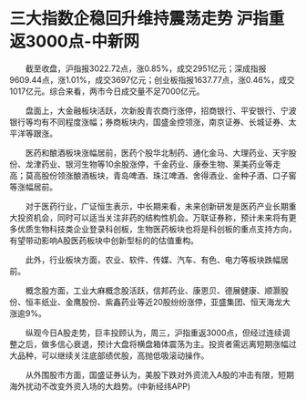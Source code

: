 # 三大指数企稳回升维持震荡走势 沪指重返3000点-中新网

　　截至收盘，沪指报3022.72点，涨0.85%，成交2951亿元；深成指报9609.44点，涨1.01%，成交3697亿元；创业板指报1637.77点，涨0.46%，成交1017亿元。综合来看，两市今日成交量不足7000亿元。

　　盘面上，大金融板块活跃，次新股青农商行涨停，招商银行、平安银行、宁波银行等均有不同程度涨幅；券商板块内，国盛金控领涨，南京证券、长城证券、太平洋等跟涨。

　　医药和酿酒板块涨幅居前，医药个股华北制药、通化金马、大理药业、天宇股份、龙津药业、银河生物等10余股涨停，千金药业、康泰生物、莱美药业等走高；莫高股份领涨酿酒板块，青岛啤酒、珠江啤酒、舍得酒业、金种子酒、口子窖等涨幅居前。


　　对于医药行业，广证恒生表示，中长期来看，未来创新研发是医药产业长期重大投资机会，同时可以适当关注非药的结构性机会。万联证券称，预计未来将有更多优质生物科技类企业登录科创板，生物医药板块也将是科创板的重点支持方向，有望带动影响A股医药板块中创新型标的的估值重构。

　　此外，行业板块方面，农业、软件、传媒、汽车、有色、电力等板块跌幅居前。

　　概念股方面，工业大麻概念股活跃，信邦药业、康恩贝、德展健康、顺灏股份、恒丰纸业、金鹰股份、紫鑫药业等近20股纷纷涨停，亚盛集团、恒天海龙大涨逾9%。


　　纵观今日A股走势，巨丰投顾认为，周三，沪指重返3000点，但经过连续调整之后，做多信心衰退，预计大盘将横盘箱体震荡为主。投资者需远离短期涨幅过大品种，可以继续关注底部绩优股，高抛低吸滚动操作。

　　从外围股市方面，国盛证券认为，美股下跌对外资流入A股的冲击有限，短期海外扰动不改变外资入场的大趋势。(中新经纬APP)
